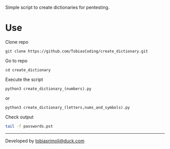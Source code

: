 Simple script to create dictionaries for pentesting.


# Use

Clone repo
```
git clone https://github.com/TobiasCoding/create_dictionary.git
```

Go to repo
```
cd create_dictionary
```

Execute the script
```
python3 create_dictionary_(numbers).py
```
or
```
python3 create_dictionary_(letters,nums_and_symbols).py
```

Check output
```bash
tail -f passwords.pst
```

---
Developed by tobiasrimoli@duck.com
